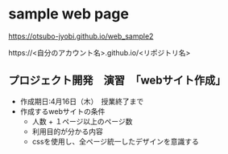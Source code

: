# sample web page

https://otsubo-jyobi.github.io/web_sample2

https://<自分のアカウント名>.github.io/<リポジトリ名>


## プロジェクト開発　演習　「webサイト作成」
- 作成期日:4月16日（木）　授業終了まで
- 作成するwebサイトの条件
    - 人数 + １ページ以上のページ数
    - 利用目的が分かる内容
    - cssを使用し、全ページ統一したデザインを意識する
    